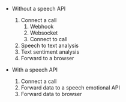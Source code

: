  - Without a speech API
    1. Connect a call
        1. Webhook
        2. Websocket
        3. Connect to call
    2. Speech to text analysis
    3. Text sentiment analysis
    4. Forward to a browser

 - With a speech API
    1. Connect a call
    2. Forward data to a speech emotional API
    3. Forward data to browser
